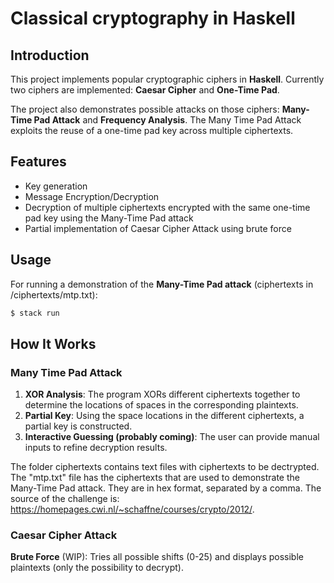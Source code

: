 # Classical cryptography in Haskell

## Introduction
This project implements popular cryptographic ciphers in **Haskell**. Currently two ciphers are implemented: **Caesar Cipher** and **One-Time Pad**.

The project also demonstrates possible attacks on those ciphers: **Many-Time Pad Attack** and **Frequency Analysis**. The Many Time Pad Attack exploits the reuse of a one-time pad key across multiple ciphertexts.

## Features
- Key generation
- Message Encryption/Decryption
- Decryption of multiple ciphertexts encrypted with the same one-time pad key using the Many-Time Pad attack
- Partial implementation of Caesar Cipher Attack using brute force

## Usage
For running a demonstration of the **Many-Time Pad attack** (ciphertexts in /ciphertexts/mtp.txt):
```sh
$ stack run
```

## How It Works
### Many Time Pad Attack
1. **XOR Analysis**: The program XORs different ciphertexts together to determine the locations of spaces in the corresponding plaintexts.
2. **Partial Key**: Using the space locations in the different ciphertexts, a partial key is constructed.
3. **Interactive Guessing (probably coming)**: The user can provide manual inputs to refine decryption results.

The folder ciphertexts contains text files with ciphertexts to be dectrypted. The "mtp.txt" file has the ciphertexts that are used to demonstrate the Many-Time Pad attack. They are in hex format, separated by a comma. The source of the challenge is: https://homepages.cwi.nl/~schaffne/courses/crypto/2012/.


### Caesar Cipher Attack
**Brute Force** (WIP): Tries all possible shifts (0-25) and displays possible plaintexts (only the possibility to decrypt).

